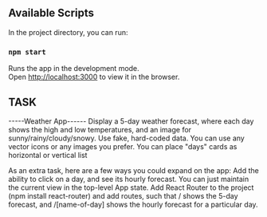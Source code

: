 
## Available Scripts

In the project directory, you can run:

### `npm start`

Runs the app in the development mode.<br />
Open [http://localhost:3000](http://localhost:3000) to view it in the browser.

## TASK

-----Weather App------
Display a 5-day weather forecast, where each day shows the high and low temperatures, and an image for sunny/rainy/cloudy/snowy. Use fake, hard-coded data.
You can use any vector icons or any images you prefer.
You can place "days" cards as horizontal or vertical list

As an extra task, here are a few ways you could expand on the app:
Add the ability to click on a day, and see its hourly forecast. You can just maintain the current view in the top-level App state.
Add React Router to the project (npm install react-router) and add routes, such that / shows the 5-day forecast, and /[name-of-day] shows the hourly forecast for a particular day.
